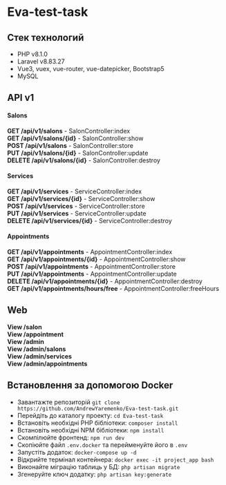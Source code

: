 # Eva-test-task

## Стек технологий
- PHP v8.1.0
- Laravel v8.83.27 
- Vue3, vuex, vue-router, vue-datepicker, Bootstrap5
- MySQL

## API v1
#### Salons
**GET /api/v1/salons** - SalonController:index<br>
**GET /api/v1/salons/{id}** - SalonController:show<br>
**POST /api/v1/salons** - SalonController:store<br>
**PUT /api/v1/salons/{id}** - SalonController:update<br>
**DELETE /api/v1/salons/{id}** - SalonController:destroy<br>
#### Services
**GET /api/v1/services** - ServiceController:index<br>
**GET /api/v1/services/{id}** - ServiceController:show<br>
**POST /api/v1/services** - ServiceController:store<br>
**PUT /api/v1/services** - ServiceController:update<br>
**DELETE /api/v1/services/{id}** - ServiceController:destroy<br>
#### Appointments
**GET /api/v1/appointments** - AppointmentController:index<br>
**GET /api/v1/appointments/{id}** - AppointmentController:show<br>
**POST /api/v1/appointments** - AppointmentController:store<br>
**PUT /api/v1/appointments** - AppointmentController:update<br>
**DELETE /api/v1/appointments/{id}** - AppointmentController:destroy<br>
**GET /api/v1/appointments/hours/free** - AppointmentController:freeHours<br>

## Web
**View /salon**<br>
**View /appointment**<br>
**View /admin**<br>
**View /admin/salons**<br>
**View /admin/services**<br>
**View /admin/appointments**<br>

## Встановлення за допомогою Docker

- Завантажте репозиторій ```git clone https://github.com/AndrewYaremenko/Eva-test-task.git```
- Перейдіть до каталогу проекту: ```cd Eva-test-task```
- Встановіть необхідні PHP бібліотеки: ```composer install```
- Встановіть необхідні NPM бібліотеки: ```npm install```
- Скомпілюйте фронтенд: ```npm run dev```
- Скопіюйте файл ```.env.docker``` та перейменуйте його в ```.env```
- Запустіть додаток: ```docker-compose up -d```
- Відкрийте термінал контейнера: ```docker exec -it project_app bash```
- Виконайте міграцію таблиць у БД: ```php artisan migrate```
- Згенеруйте ключ додатку: ```php artisan key:generate```
